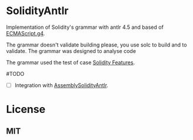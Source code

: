 # SolidityAntlr

Implementation of Solidity's grammar with antlr 4.5 and based of [ECMAScript.g4](https://github.com/antlr/grammars-v4/tree/master/ecmascript).

The grammar doesn't validate building please, you use solc to build and to validate. The grammar was designed to analyse code 

The grammar used the test of case [Solidity Features](https://pages.github.com/).

#TODO
- [ ] Integration with [AssemblySolidityAntlr](https://github.com/atcas/AssemblySolidityAntlr).


# License
## MIT
